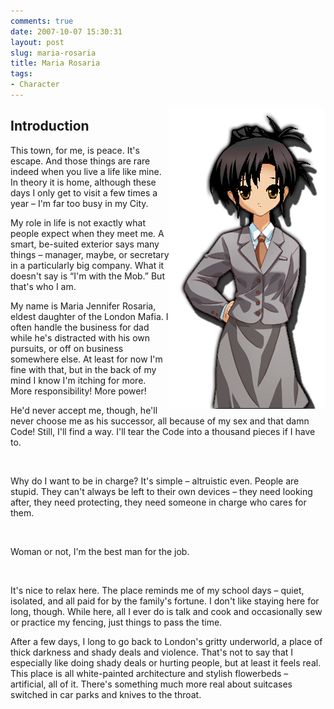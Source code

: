 ```yaml
---
comments: true
date: 2007-10-07 15:30:31
layout: post
slug: maria-rosaria
title: Maria Rosaria
tags:
- Character
---
```


<p><img src="/img/fiction/characters/portraits/maria.png" style="float:right" /></p>
<div>
<h2>Introduction</h2>
<p>This town, for me, is peace. It&#039;s escape. And those things are rare indeed when you live a life like mine. In theory it is home, although these days I only get to visit a few times a year – I&#039;m far too busy in my City.</p>
<p>My role in life is not exactly what people expect when they meet me. A smart, be-suited exterior says many things – manager, maybe, or secretary in a particularly big company. What it doesn&#039;t say is “I&#039;m with the Mob.” But that&#039;s who I am.</p>
<p>My name is Maria Jennifer Rosaria, eldest daughter of the London Mafia. I often handle the business for dad while he&#039;s distracted with his own pursuits, or off on business somewhere else. At least for now I&#039;m fine with that, but in the back of my mind I know I&#039;m itching for more. More responsibility! More power!</p>
<p>He&#039;d never accept me, though, he&#039;ll never choose me as his successor, all because of my sex and that damn Code! Still, I&#039;ll find a way. I&#039;ll tear the Code into a thousand pieces if I have to.</p>
<p><br /></p>
<p>Why do I want to be in charge? It&#039;s simple – altruistic even. People are stupid. They can&#039;t always be left to their own devices – they need looking after, they need protecting, they need someone in charge who cares for them.</p>
<p><br /></p>
<p>Woman or not, I&#039;m the best man for the job.</p>
<p><br /></p>
<p>It&#039;s nice to relax here. The place reminds me of my school days – quiet, isolated, and all paid for by the family&#039;s fortune. I don&#039;t like staying here for long, though. While here, all I ever do is talk and cook and occasionally sew or practice my fencing, just things to pass the time.</p>
<p>After a few days, I long to go back to London&#039;s gritty underworld, a place of thick darkness and shady deals and violence. That&#039;s not to say that I especially like doing shady deals or hurting people, but at least it feels real. This place is all white-painted architecture and stylish flowerbeds – artificial, all of it. There&#039;s something much more real about suitcases switched in car parks and knives to the throat.</p>
</div>
